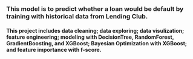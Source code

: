 ### This model is to predict whether a loan would be default by training with historical data from Lending Club. 

#### This project includes data cleaning; data exploring; data visulization; feature engineering; modeling with DecisionTree, RandomForest, GradientBoosting, and  XGBoost; Bayesian Optimization with XGBoost; and feature importance with f-score.

